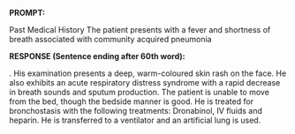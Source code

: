 **PROMPT:**

Past Medical History The patient presents with a fever and shortness of breath associated with community acquired pneumonia

**RESPONSE (Sentence ending after 60th word):**

. His examination presents a deep, warm-coloured skin rash on the face. He also exhibits an acute respiratory distress syndrome with a rapid decrease in breath sounds and sputum production. The patient is unable to move from the bed, though the bedside manner is good. He is treated for bronchostasis with the following treatments: Dronabinol, IV fluids and heparin. He is transferred to a ventilator and an artificial lung is used. 